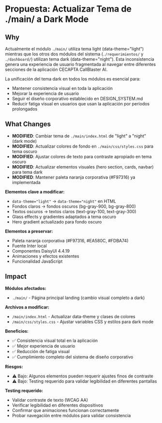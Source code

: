 # Propuesta: Actualizar Tema de ./main/ a Dark Mode

## Why

Actualmente el módulo `./main/` utiliza tema light (data-theme="light") mientras que los otros dos módulos del sistema (`./requerimientos/` y `./dashboard/`) utilizan tema dark (data-theme="night"). Esta inconsistencia genera una experiencia de usuario fragmentada al navegar entre diferentes secciones de la aplicación CECAPTA CallBlaster AI.

La unificación del tema dark en todos los módulos es esencial para:
- Mantener consistencia visual en toda la aplicación
- Mejorar la experiencia de usuario
- Seguir el diseño corporativo establecido en DESIGN_SYSTEM.md
- Reducir fatiga visual en usuarios que usan la aplicación por períodos prolongados

## What Changes

- **MODIFIED**: Cambiar tema de `./main/index.html` de "light" a "night" (dark mode)
- **MODIFIED**: Actualizar colores de fondo en `./main/css/styles.css` para tema oscuro
- **MODIFIED**: Ajustar colores de texto para contraste apropiado en tema oscuro
- **MODIFIED**: Actualizar elementos visuales (hero section, cards, navbar) para tema dark
- **MODIFIED**: Mantener paleta naranja corporativa (#F97316) ya implementada

**Elementos clave a modificar:**
- `data-theme="light"` → `data-theme="night"` en HTML
- Fondos claros → fondos oscuros (bg-gray-900, bg-gray-800)
- Textos oscuros → textos claros (text-gray-100, text-gray-300)
- Glass effects y gradientes adaptados a tema oscuro
- Hero gradient actualizado para fondo oscuro

**Elementos a preservar:**
- Paleta naranja corporativa (#F97316, #EA580C, #FDBA74)
- Fuente Inter local
- Componentes DaisyUI 4.4.19
- Animaciones y efectos existentes
- Funcionalidad JavaScript

## Impact

**Módulos afectados:**
- `./main/` - Página principal landing (cambio visual completo a dark)

**Archivos a modificar:**
- `/main/index.html` - Actualizar data-theme y clases de colores
- `/main/css/styles.css` - Ajustar variables CSS y estilos para dark mode

**Beneficios:**
- ✅ Consistencia visual total en la aplicación
- ✅ Mejor experiencia de usuario
- ✅ Reducción de fatiga visual
- ✅ Cumplimiento completo del sistema de diseño corporativo

**Riesgos:**
- ⚠️ Bajo: Algunos elementos pueden requerir ajustes finos de contraste
- ⚠️ Bajo: Testing requerido para validar legibilidad en diferentes pantallas

**Testing requerido:**
- Validar contraste de texto (WCAG AA)
- Verificar legibilidad en diferentes dispositivos
- Confirmar que animaciones funcionan correctamente
- Probar navegación entre módulos para validar consistencia
